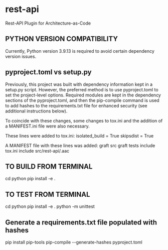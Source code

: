 # rest-api

Rest-API Plugin for Architecture-as-Code

## PYTHON VERSION COMPATIBILITY

Currently, Python version 3.9.13 is required to avoid certain dependency version issues.

## pyproject.toml vs setup.py

Previously, this project was built with dependency information kept in a setup.py script.
However, the preferred method is to use pyproject.toml to set the project-level options.
Required modules are kept in the dependency sections of the pyproject.toml, and then the
pip-compile command is used to add hashes to the requirements.txt file for enhanced security
(see additional instructions below).

To coincide with these changes, some changes to tox.ini and the addition of a MANIFEST.ini file were also necessary.

These lines were added to tox.ini:
   isolated_build = True
   skipsdist = True

A MANIFEST file with these lines was added:
   graft src
   graft tests
   include tox.ini
   include src/rest-api/.aac

## TO BUILD FROM TERMINAL

cd python
pip install -e .

## TO TEST FROM TERMINAL

cd python
pip install -e .
python -m unittest

## Generate a requirements.txt file populated with hashes

pip install pip-tools
pip-compile --generate-hashes pyproject.toml

